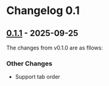 # Changelog 0.1

## [0.1.1](https://github.com/project-cdim/mf-user/compare/v0.1.0...v0.1.1) - 2025-09-25

The changes from v0.1.0 are as fllows:

### Other Changes

- Support tab order
